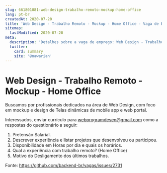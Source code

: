 ```yaml
---
slug: 661801081-web-design-trabalho-remoto-mockup-home-office
lang: pt-br
createdAt: 2020-07-20
title: 'Web Design - Trabalho Remoto - Mockup - Home Office - Vaga de Emprego'
sitemap:
  lastModified: 2020-07-20
meta:
  description: 'Detalhes sobre a vaga de emprego: Web Design - Trabalho Remoto - Mockup - Home Office'
  twitter:
    card: summary
    site: '@nawarian'
---
```


# Web Design - Trabalho Remoto - Mockup - Home Office

Buscamos por profissionais dedicados na área de Web Design, com foco em mockup e design de Telas dinâmicas de mobile app e web portal.

Interessados, enviar currículo para webprogramdesen@gmail.com como a respostas do questionário a seguir:

1.	Pretensão Salarial.
2.	Descrever experiência e listar projetos que desenvolveu ou participou.
3.	Disponibilidade em Horas por dia e quais os horários.
4.	Qual a experiência com trabalho remoto? (Home Office)
5.	Motivo do Desligamento dos últimos trabalhos.


Fonte: https://github.com/backend-br/vagas/issues/2731